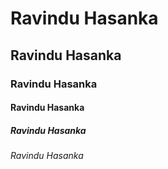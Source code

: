 # Ravindu Hasanka
## Ravindu Hasanka
### Ravindu Hasanka
#### Ravindu Hasanka
##### Ravindu Hasanka
###### Ravindu Hasanka
